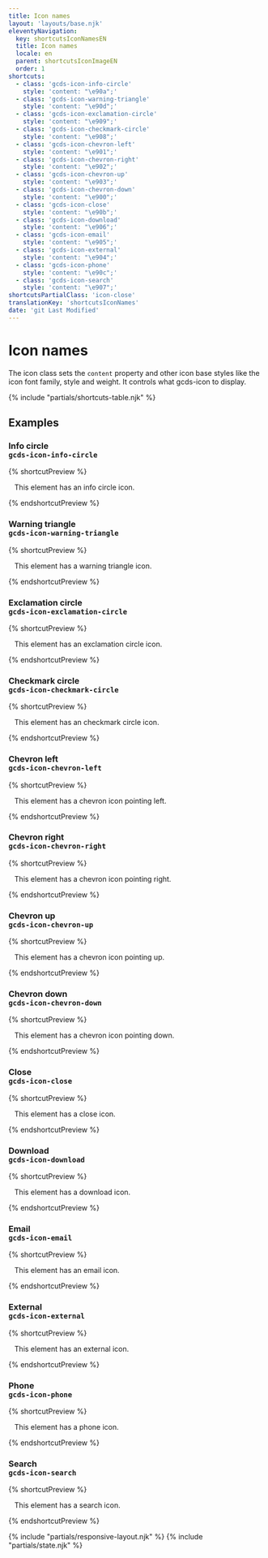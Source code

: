 ```yaml
---
title: Icon names
layout: 'layouts/base.njk'
eleventyNavigation:
  key: shortcutsIconNamesEN
  title: Icon names
  locale: en
  parent: shortcutsIconImageEN
  order: 1
shortcuts:
  - class: 'gcds-icon-info-circle'
    style: 'content: "\e90a";'
  - class: 'gcds-icon-warning-triangle'
    style: 'content: "\e90d";'
  - class: 'gcds-icon-exclamation-circle'
    style: 'content: "\e909";'
  - class: 'gcds-icon-checkmark-circle'
    style: 'content: "\e908";'
  - class: 'gcds-icon-chevron-left'
    style: 'content: "\e901";'
  - class: 'gcds-icon-chevron-right'
    style: 'content: "\e902";'
  - class: 'gcds-icon-chevron-up'
    style: 'content: "\e903";'
  - class: 'gcds-icon-chevron-down'
    style: 'content: "\e900";'
  - class: 'gcds-icon-close'
    style: 'content: "\e90b";'
  - class: 'gcds-icon-download'
    style: 'content: "\e906";'
  - class: 'gcds-icon-email'
    style: 'content: "\e905";'
  - class: 'gcds-icon-external'
    style: 'content: "\e904";'
  - class: 'gcds-icon-phone'
    style: 'content: "\e90c";'
  - class: 'gcds-icon-search'
    style: 'content: "\e907";'
shortcutsPartialClass: 'icon-close'
translationKey: 'shortcutsIconNames'
date: 'git Last Modified'
---
```


# Icon names

The icon class sets the `content` property and other icon base styles like the icon font family, style and weight. It controls what <gcds-link href="{{ links.icon }}">gcds-icon</gcds-link> to display.

{% include "partials/shortcuts-table.njk" %}

## Examples

### Info circle<br/>`gcds-icon-info-circle`

{% shortcutPreview %}

<p>
  <span class="gcds-icon-info-circle"></span> This element has an info circle icon.
</p>
{% endshortcutPreview %}

### Warning triangle<br/>`gcds-icon-warning-triangle`

{% shortcutPreview %}

<p>
  <span class="gcds-icon-warning-triangle"></span> This element has a warning triangle icon.
</p>
{% endshortcutPreview %}

### Exclamation circle<br/>`gcds-icon-exclamation-circle`

{% shortcutPreview %}

<p>
  <span class="gcds-icon-exclamation-circle"></span> This element has an exclamation circle icon.
</p>
{% endshortcutPreview %}

### Checkmark circle<br/>`gcds-icon-checkmark-circle`

{% shortcutPreview %}

<p>
  <span class="gcds-icon-checkmark-circle"></span> This element has an checkmark circle icon.
</p>
{% endshortcutPreview %}

### Chevron left<br/>`gcds-icon-chevron-left`

{% shortcutPreview %}

<p>
  <span class="gcds-icon-chevron-left"></span> This element has a chevron icon pointing left.
</p>
{% endshortcutPreview %}

### Chevron right<br/>`gcds-icon-chevron-right`

{% shortcutPreview %}

<p>
  <span class="gcds-icon-chevron-right"></span> This element has a chevron icon pointing right.
</p>
{% endshortcutPreview %}

### Chevron up<br/>`gcds-icon-chevron-up`

{% shortcutPreview %}

<p>
  <span class="gcds-icon-chevron-up"></span> This element has a chevron icon pointing up.
</p>
{% endshortcutPreview %}

### Chevron down<br/>`gcds-icon-chevron-down`

{% shortcutPreview %}

<p>
  <span class="gcds-icon-chevron-down"></span> This element has a chevron icon pointing down.
</p>
{% endshortcutPreview %}

### Close <br/>`gcds-icon-close`

{% shortcutPreview %}

<p>
  <span class="gcds-icon-close"></span> This element has a close icon.
</p>
{% endshortcutPreview %}

### Download <br/>`gcds-icon-download`

{% shortcutPreview %}

<p>
  <span class="gcds-icon-download"></span> This element has a download icon.
</p>
{% endshortcutPreview %}

### Email <br/>`gcds-icon-email`

{% shortcutPreview %}

<p>
  <span class="gcds-icon-email"></span> This element has an email icon.
</p>
{% endshortcutPreview %}

### External <br/>`gcds-icon-external`

{% shortcutPreview %}

<p>
  <span class="gcds-icon-external"></span> This element has an external icon.
</p>
{% endshortcutPreview %}

### Phone <br/>`gcds-icon-phone`

{% shortcutPreview %}

<p>
  <span class="gcds-icon-phone"></span> This element has a phone icon.
</p>
{% endshortcutPreview %}

### Search <br/>`gcds-icon-search`

{% shortcutPreview %}

<p>
  <span class="gcds-icon-search"></span> This element has a search icon.
</p>
{% endshortcutPreview %}

{% include "partials/responsive-layout.njk" %}
{% include "partials/state.njk" %}
